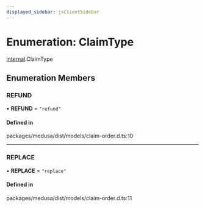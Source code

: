 ```yaml
---
displayed_sidebar: jsClientSidebar
---
```


# Enumeration: ClaimType

[internal](../modules/internal-3.md).ClaimType

## Enumeration Members

### REFUND

• **REFUND** = ``"refund"``

#### Defined in

packages/medusa/dist/models/claim-order.d.ts:10

___

### REPLACE

• **REPLACE** = ``"replace"``

#### Defined in

packages/medusa/dist/models/claim-order.d.ts:11
